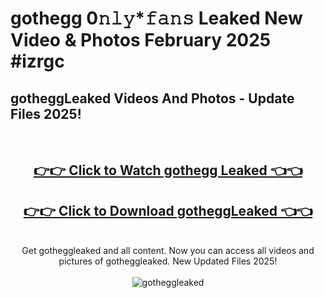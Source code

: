 # gothegg 0𝚗𝚕𝚢*𝚏𝚊𝚗𝚜 Leaked New Video & Photos February 2025 #izrgc

<h2>gotheggLeaked Videos And Photos - Update Files 2025!</h2>
<br>
<div align="center">
<h2><a href="https://mediaupload.pro?title=gothegg&ref=11F" rel="nofollow">👉👉 Click to Watch gothegg Leaked 👈👈</a></h2>
<h2><a href="https://mediaupload.pro?title=gothegg&ref=11F" rel="nofollow">👉👉 Click to Download gotheggLeaked 👈👈</a></h2>
<br>
Get gotheggleaked and all content. Now you can access all videos and pictures of gotheggleaked. New Updated Files 2025!
<br>
<br>
<a href="https://mediaupload.pro?title=gothegg&ref=11F" rel="nofollow" data-target="animated-image.originalLink"><img src="https://i.ibb.co/Gkj2r4b/banner.png" alt="gotheggleaked" style="max-width: 100%; display: inline-block;" data-target="animated-image.originalImage"></a>
</div>
<br>

